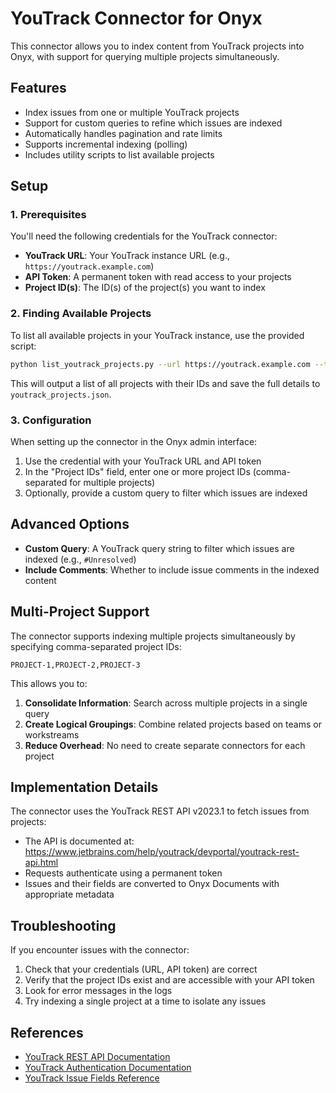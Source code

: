 # YouTrack Connector for Onyx

This connector allows you to index content from YouTrack projects into Onyx, with support for querying multiple projects simultaneously.

## Features

- Index issues from one or multiple YouTrack projects
- Support for custom queries to refine which issues are indexed
- Automatically handles pagination and rate limits
- Supports incremental indexing (polling)
- Includes utility scripts to list available projects

## Setup

### 1. Prerequisites

You'll need the following credentials for the YouTrack connector:

- **YouTrack URL**: Your YouTrack instance URL (e.g., `https://youtrack.example.com`)
- **API Token**: A permanent token with read access to your projects
- **Project ID(s)**: The ID(s) of the project(s) you want to index

### 2. Finding Available Projects

To list all available projects in your YouTrack instance, use the provided script:

```bash
python list_youtrack_projects.py --url https://youtrack.example.com --token your-api-token
```

This will output a list of all projects with their IDs and save the full details to `youtrack_projects.json`.

### 3. Configuration

When setting up the connector in the Onyx admin interface:

1. Use the credential with your YouTrack URL and API token
2. In the "Project IDs" field, enter one or more project IDs (comma-separated for multiple projects)
3. Optionally, provide a custom query to filter which issues are indexed

## Advanced Options

- **Custom Query**: A YouTrack query string to filter which issues are indexed (e.g., `#Unresolved`)
- **Include Comments**: Whether to include issue comments in the indexed content

## Multi-Project Support

The connector supports indexing multiple projects simultaneously by specifying comma-separated project IDs:

```
PROJECT-1,PROJECT-2,PROJECT-3
```

This allows you to:

1. **Consolidate Information**: Search across multiple projects in a single query
2. **Create Logical Groupings**: Combine related projects based on teams or workstreams
3. **Reduce Overhead**: No need to create separate connectors for each project

## Implementation Details

The connector uses the YouTrack REST API v2023.1 to fetch issues from projects:

- The API is documented at: https://www.jetbrains.com/help/youtrack/devportal/youtrack-rest-api.html
- Requests authenticate using a permanent token
- Issues and their fields are converted to Onyx Documents with appropriate metadata

## Troubleshooting

If you encounter issues with the connector:

1. Check that your credentials (URL, API token) are correct
2. Verify that the project IDs exist and are accessible with your API token
3. Look for error messages in the logs
4. Try indexing a single project at a time to isolate any issues

## References

- [YouTrack REST API Documentation](https://www.jetbrains.com/help/youtrack/devportal/youtrack-rest-api.html)
- [YouTrack Authentication Documentation](https://www.jetbrains.com/help/youtrack/devportal/authentication-rest-api.html)
- [YouTrack Issue Fields Reference](https://www.jetbrains.com/help/youtrack/devportal/api-entity-IssueFields.html)
